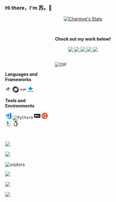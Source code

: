 ### Hi there，I'm 苏。👋

<p align="center">
  <a href="https://github.com/674019130" class="rich-diff-level-one">
    <img src="https://github-readme-stats.vercel.app/api?username=674019130&title_color=333&text_color=777" alt="Charmve's Stats" >
    <!-- &hide=issues
    <img src="https://github-readme-stats.vercel.app/api?username=674019130&hide=issues&title_color=333&text_color=777" alt="Charmve's Stats" >
    -->
  </a>
</p>

<p align="center">
    </a>
  <br><br>
  <strong>Check out my work below!</strong>
  <br><br>
  <a href="https://github.com/674019130">
    <img src="https://badges.pufler.dev/visits/674019130/674019130?style=flat-square&color=black&logo=github">
  </a>
  <a href="https://github.com/674019130">
    <img src="https://badges.pufler.dev/years/674019130?style=flat-square&color=black&logo=github">
  </a>
  <a href="https://github.com/674019130?tab=repositories">
    <img src="https://badges.pufler.dev/repos/674019130?style=flat-square&color=black&logo=github">
  </a>
  <a href="https://gist.github.com/674019130">
    <img src="https://badges.pufler.dev/gists/674019130?style=flat-square&color=black&logo=github">
  </a>
  <a href="https://github.com/674019130">
    <img src="https://badges.pufler.dev/commits/monthly/674019130?style=flat-square&color=black&logo=github">
  </a>
</p>

<h2></h2>

<img align="right" alt="GIF" src="https://github.com/abhisheknaiidu/abhisheknaiidu/blob/master/code.gif?raw=true" width="343" height="220" title="谁是谁的英雄"> &nbsp;&nbsp;&nbsp;&nbsp;

**Languages and Frameworks**

<code><img height="20" src="https://raw.githubusercontent.com/github/explore/80688e429a7d4ef2fca1e82350fe8e3517d3494d/topics/python/python.png" alt="Python" title="Python"></code>
<code><img height="20" src="https://raw.githubusercontent.com/github/explore/80688e429a7d4ef2fca1e82350fe8e3517d3494d/topics/json/json.png" alt="JSON" title="JSON"></code>
<code><img height="20" src="https://raw.githubusercontent.com/github/explore/80688e429a7d4ef2fca1e82350fe8e3517d3494d/topics/git/git.png" alt="Git" title="Git"></code>
<code><img height="20" src="https://raw.githubusercontent.com/github/explore/80688e429a7d4ef2fca1e82350fe8e3517d3494d/topics/docker/docker.png" alt="Docker" title="Docker"></code>

**Tools and Environments**

<code><img height="20" src="https://raw.githubusercontent.com/github/explore/80688e429a7d4ef2fca1e82350fe8e3517d3494d/topics/visual-studio-code/visual-studio-code.png" alt="VSCode" title="VSCode"></code>
<code><img height="20" src="https://images.nowcoder.com/images/20180629/0_1530258305740_67F7BB46DE9FC78164CA628F2CE05C37" alt="PyCharm" title="PyCharm"></code>
<code><img height="20" src="https://raw.githubusercontent.com/github/explore/80688e429a7d4ef2fca1e82350fe8e3517d3494d/topics/markdown/markdown.png" alt="Markdown" title="MarkDown"></code>
<code><img height="20" src="https://raw.githubusercontent.com/github/explore/80688e429a7d4ef2fca1e82350fe8e3517d3494d/topics/ubuntu/ubuntu.png" alt="Ubuntu" title="Ubuntu"></code>
<code><img height="20" src="https://raw.githubusercontent.com/github/explore/80688e429a7d4ef2fca1e82350fe8e3517d3494d/topics/macos/macos.png" alt="MacOS" title="MacOS"></code>
<code><img height="20" src="https://raw.githubusercontent.com/github/explore/80688e429a7d4ef2fca1e82350fe8e3517d3494d/topics/linux/linux.png" alt="Linux" title="Linux"></code>

<br>

![](https://img.shields.io/badge/-Nintendo%20Switch-e60012?style=flat-square&logo=nintendo%20switch&logoColor=ffffff)

[![](https://img.shields.io/badge/Steam-171a21?style=flat-square&logo=steam&logoColor=ffffff)](https://steamcommunity.com/id/dontnegativeme)

![visitors](https://komarev.com/ghpvc/?username=674019130&color=green)

[![](https://img.shields.io/badge/OS-Arch%20Linux-33aadd?style=flat-square&logo=arch-linux&logoColor=ffffff)](https://www.archlinux.org/)

[![](https://img.shields.io/badge/macOS-Hackintosh-292e33?style=flat-square&logo=apple&logoColor=ffffff)](https://www.tonymacx86.com/)

[![](https://img.shields.io/badge/-Java-007396?style=flat-square&logo=java&logoColor=ffffff)](https://reactjs.org/)

<!--
**674019130/674019130** is a ✨ _special_ ✨ repository because its `README.md` (this file) appears on your GitHub profile.

Here are some ideas to get you started:

- 🔭 I’m currently working on ...
- 🌱 I’m currently learning ...
- 👯 I’m looking to collaborate on ...
- 🤔 I’m looking for help with ...
- 💬 Ask me about ...
- 📫 How to reach me: ...
- 😄 Pronouns: ...
- ⚡ Fun fact: ...
-->
